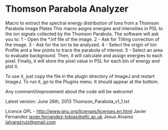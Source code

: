 Thomson Parabola Analyzer
=====================
Macro to extract the spectral energy distribution of Ions from a Thomson Parabola image Plates
This macro asigns energies and intensities in PSL to the ion signals collected by the Thomson Parabola.
The software will ask you to:
	1 - Open the *.inf file of the image.
	2 - Ask for Tilting correction of the image.
	3 - Ask for the ion to be analyzed.
	4 - Select the origin of Ion Profile and a few points to trace the parabola of interest.
	5 - Select an area to evaluate background.
	Then, it will calculate and assign energies to each pixel.
	Finally, it will store the pixel value in PSL for each bin of energy and plot it.
	
To use it, just copy the file in the plugin directory of ImageJ and restart ImageJ.
To run it, go to the Plugins menu. It should appear at the bottom.

Any comment/improvement about the code will be welcome!

Latest version:
June 26th, 2013
Thomson_Parabola_v1_1.txt

Licence GPL - http://www.gnu.org/licenses/licenses.en.html
Javier Fernandez javier.fernandez-tobias@stfc.ac.uk 
Jesus Alvarez jalvarezruiz@gmail.com
